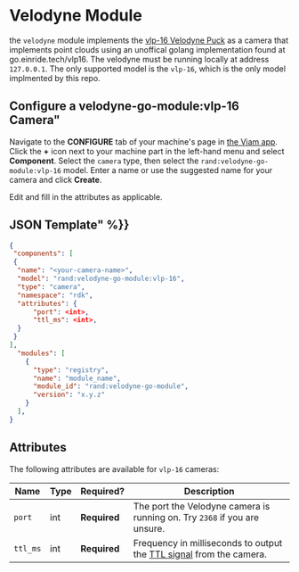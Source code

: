 
# Velodyne Module

the `velodyne` module implements the [vlp-16 Velodyne Puck](https://ouster.com/products/hardware/vlp-16) as a camera that implements point clouds using an unoffical golang implementation found at go.einride.tech/vlp16.
The velodyne must be running locally at address `127.0.0.1`.
The only supported model is the `vlp-16`, which is the only model implmented by this repo.

## Configure a velodyne-go-module:vlp-16 Camera"

Navigate to the **CONFIGURE** tab of your machine's page in [the Viam app](https://app.viam.com).
Click the **+** icon next to your machine part in the left-hand menu and select **Component**.
Select the `camera` type, then select the `rand:velodyne-go-module:vlp-16` model.
Enter a name or use the suggested name for your camera and click **Create**.

Edit and fill in the attributes as applicable.
## JSON Template" %}}

```json
{
 "components": [
 {
  "name": "<your-camera-name>",
  "model": "rand:velodyne-go-module:vlp-16",
  "type": "camera",
  "namespace": "rdk",
  "attributes": {
      "port": <int>,
      "ttl_ms": <int>,
  }
 }
],
  "modules": [
    {
      "type": "registry",
      "name": "module_name",
      "module_id": "rand:velodyne-go-module",
      "version": "x.y.z"
    }
  ],
}
```

## Attributes
The following attributes are available for `vlp-16` cameras:

| Name | Type | Required? | Description |
| ---- | ---- | --------- | ----------- |
| `port` | int | **Required** | The port the Velodyne camera is running on. Try `2368` if you are unsure. |
| `ttl_ms` | int | **Required** | Frequency in milliseconds to output the [TTL signal](https://en.wikipedia.org/wiki/Transistor%E2%80%93transistor_logic) from the camera. |
